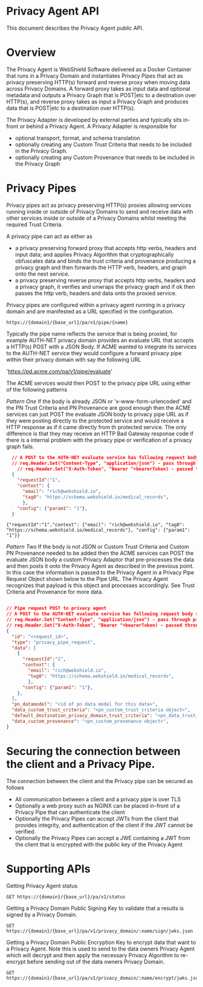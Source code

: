 # Privacy Agent API

This document describes the Privacy Agent public API.

# Overview

The Privacy Agent is WebShield Software delivered as a Docker Container that runs in a Privacy Domain and instantiates Privacy Pipes that act as privacy preserving HTTP(s) forward and reverse proxy when moving data across Privacy Domains. A forward proxy takes as input data and optional metadata and outputs a Privacy Graph that is POST|etc to a destination over HTTP(s), and reverse proxy takes as input a Privacy Graph and produces data that is POST|etc to a destination over HTTP(s).

The Privacy Adapter is developed by external parties and typically sits in-front or behind a Privacy Agent. A Privacy Adapter is responsible for
  - optional transport, format, and schema translation
  - optionally creating any Custom Trust Criteria that needs to be included in the Privacy Graph.
  - optionally creating any Custom Provenance that needs to be included in the Privacy Graph

# Privacy Pipes

Privacy pipes act as privacy preserving HTTP(s) proxies allowing services running inside or outside of Privacy Domains to send and receive data with other services inside or outside of a Privacy Domains whilst meeting the required Trust Criteria.

A privacy pipe can act as either as
 - a privacy preserving forward proxy that accepts http verbs, headers and input data; and applies Privacy Algorithm that cryptographically obfuscates data and binds the trust criteria and provenance producing a privacy graph and then forwards the HTTP verb, headers, and graph onto the next service.
 - a privacy preserving reverse proxy that accepts http verbs, headers and a privacy graph, it verifies and unwraps the privacy graph and if ok then passes the http verb, headers and data onto the proxied service.

Privacy pipes are configured within a privacy agent running in a privacy domain and are manifested as a URL specified in the configuration.

   ```
   https://{domain}/{base_url}/pa/v1/pipe/{name}
   ```

Typically the pipe name reflects the service that is being proxied, for example AUTH-NET privacy domain provides an evaluate URL that accepts a HTTP(s) POST with a JSON Body. If ACME wanted to integrate its services to the AUTH-NET service they would configure a forward privacy pipe within their privacy domain with say the following URL

   'https://pd.acme.com/pa/v1/pipe/evaluate'

The ACME services would then POST to the privacy pipe URL using either of the following patterns

*Pattern One* If the body is already JSON or 'x-www-form-urlencoded' and the PN Trust Criteria and PN Provenance are good enough then the ACME services can just POST the evaluate JSON body to privacy pipe URL as if they were posting directly to the protected service and would receive a HTTP response as if it came directly from th protected service. The only difference is that they may receive an HTTP Bad Gateway response code if there is a internal problem with the privacy pipe or verification of a privacy graph fails.

```json
  // A POST to the AUTH-NET evaluate service has following request body that can be posted to the Privacy Agent as is
  // req.Header.Set("Content-Type", "application/json") - pass through pipe
	// req.Header.Set("X-Auth-Token", "Bearer "+bearerToken) - passed through pipe, the AUTH-NET service uses this to authenticate ACME can uses the service
  {
    "requestId":"1",
    "context": {
      "email": "rich@webshield.io",
      "tag0": "https://schema.webshield.io/medical_records",
      },
    "config": {"param1": "1"},
  }
```

`{"requestId":"1","context": {"email": "rich@webshield.io", "tag0": "https://schema.webshield.io/medical_records"}, "config": {"param1": "1"}}`

*Pattern Two* If the body is not JSON or Custom Trust Criteria and Custom PN Provenance needed to be added then the ACME services can POST the evaluate JSON body a custom Privacy Adaptor that pre-processes the data and then posts it onto the Privacy Agent as described in the previous point. In this case the information is passed to the Privacy Agent in a Privacy Pipe Request Object shown below to the Pipe URL. The Privacy Agent recognizes that payload is this object and processes accordingly. See Trust Criteria and Provenance for more data.

```json

// Pipe request POST to privacy agent
// A POST to the AUTH-NET evaluate service has following request body shown in Data
// req.Header.Set("Content-Type", "application/json") - pass through pipe
// req.Header.Set("X-Auth-Token", "Bearer "+bearerToken) - passed through pipe, the AUTH-NET service uses this to authenticate ACME can uses the service
{
  "id": "<request_id>",
  "type": "privacy_pipe_request",
  "data": [
    {
      "requestId":"1",
      "context": {
        "email": "rich@webshield.io",
        "tag0": "https://schema.webshield.io/medical_records",
        },
      "config": {"param1": "1"},
    },
  ],
  "pn_datamodel": "<id of pn data model for this data>",
  "data_custom_trust_criteria": "<pn_custom_trust_criteria object>",
  "default_destination_privacy_domain_trust_criteria": "<pn_data_trust_criteria object>",
  "data_custom_provenance": "<pn_custom_provenance object>",
}
```

# Securing the connection between the client and a Privacy Pipe.
The connection between the client and the Privacy pipe can be secured as follows
  - All communication between a client and a privacy pipe is over TLS
  - Optionally a web proxy such as NGINX can be placed in-front of a Privacy Pipe that can authenticate the client
  - Optionally the Privacy Pipes can accept JWTs from the client that provides integrity, and authentication of the client if the JWT cannot be verified.
  - Optionally the Privacy Pipes can accept a JWE containing a JWT from the client that is encrypted with the public key of the Privacy Agent

# Supporting APIs

Getting Privacy Agent status

  ```
  GET https://{domain}/{base_url}/pa/v1/status
  ```

Getting a Privacy Domain Public Signing Key to validate that a results is signed by a Privacy Domain.

  ```
  GET https://{domain}/{base_url}/pa/v1/privacy_domain/:name/sign/jwks.json
  ```

Getting a Privacy Domain Public Encryption Key to encrypt data that want to a Privacy Agent. Note this is used to send to the data owners Privacy Agent which will decrypt and then apply the necessary Privacy Algorithm to re-encrypt before sending out of the data owners Privacy Domain.

  ```
  GET https://{domain}/{base_url}/pa/v1/privacy_domain/:name/encrypt/jwks.json
  ```
